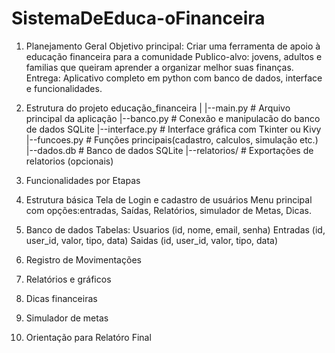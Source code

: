 # SistemaDeEduca-oFinanceira

1. Planejamento Geral
   Objetivo principal: Criar uma ferramenta de apoio à educação financeira para a comunidade
   Publico-alvo: jovens, adultos e familias que queiram aprender a organizar melhor suas finanças.
   Entrega: Aplicativo completo em python com banco de dados, interface e funcionalidades.

2. Estrutura do projeto
   educação_financeira
   |
   |--main.py                # Arquivo principal  da aplicação
   |--banco.py               # Conexão e manipulacão do banco de dados SQLite
   |--interface.py           # Interface gráfica com Tkinter ou Kivy
   |--funcoes.py             # Funções principais(cadastro, calculos, simulação etc.)
   |--dados.db               # Banco de dados SQLite
   |--relatorios/            # Exportações de relatorios (opcionais)

3. Funcionalidades por Etapas
  1. Estrutura básica
    Tela de Login e cadastro de usuários
    Menu principal com opções:entradas, Saídas, Relatórios, simulador de Metas, Dicas.

  2. Banco de dados
     Tabelas:
       Usuarios (id, nome, email, senha)
       Entradas (id, user_id, valor, tipo, data)
       Saidas (id, user_id, valor, tipo, data)
     
  4. Registro de Movimentações
  
  5. Relatórios e gráficos
  
  6. Dicas financeiras
  
  7. Simulador de metas

4. Orientação para Relatóro Final
  
